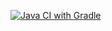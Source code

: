 [![Java CI with Gradle](https://github.com/IQA69/rest7/actions/workflows/gradle.yml/badge.svg)](https://github.com/IQA69/rest7/actions/workflows/gradle.yml)